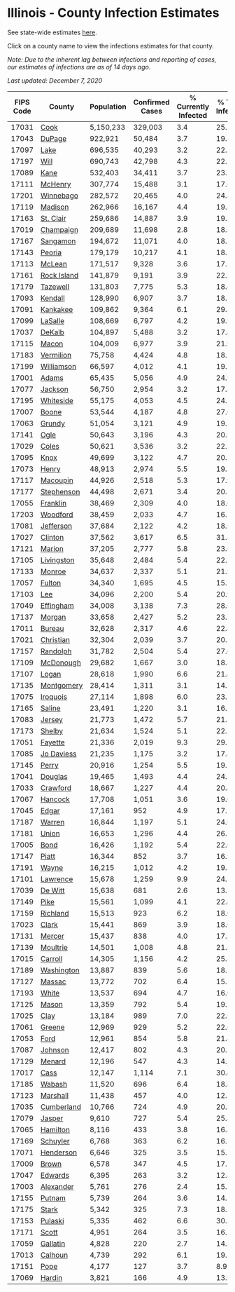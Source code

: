 # Illinois - County Infection Estimates

See state-wide estimates [here](/infections/us-il).

Click on a county name to view the infections estimates for that county.

*Note: Due to the inherent lag between infections and reporting of cases, our estimates of infections are as of 14 days ago.*

*Last updated: December 7, 2020*

|   FIPS Code |                     County |   Population |   Confirmed Cases |   % Currently Infected |   % Total Infected |
|-------------|----------------------------|--------------|-------------------|------------------------|--------------------|
|       17031 |               [Cook](cook) |    5,150,233 |           329,003 |                    3.4 |               25.3 |
|       17043 |           [DuPage](dupage) |      922,921 |            50,484 |                    3.7 |               19.8 |
|       17097 |               [Lake](lake) |      696,535 |            40,293 |                    3.2 |               22.3 |
|       17197 |               [Will](will) |      690,743 |            42,798 |                    4.3 |               22.2 |
|       17089 |               [Kane](kane) |      532,403 |            34,411 |                    3.7 |               23.7 |
|       17111 |         [McHenry](mchenry) |      307,774 |            15,488 |                    3.1 |               17.6 |
|       17201 |     [Winnebago](winnebago) |      282,572 |            20,465 |                    4.0 |               24.8 |
|       17119 |         [Madison](madison) |      262,966 |            16,167 |                    4.4 |               19.8 |
|       17163 |     [St. Clair](st.-clair) |      259,686 |            14,887 |                    3.9 |               19.3 |
|       17019 |     [Champaign](champaign) |      209,689 |            11,698 |                    2.8 |               18.3 |
|       17167 |       [Sangamon](sangamon) |      194,672 |            11,071 |                    4.0 |               18.5 |
|       17143 |           [Peoria](peoria) |      179,179 |            10,217 |                    4.1 |               18.2 |
|       17113 |           [McLean](mclean) |      171,517 |             9,328 |                    3.6 |               17.5 |
|       17161 | [Rock Island](rock-island) |      141,879 |             9,191 |                    3.9 |               22.3 |
|       17179 |       [Tazewell](tazewell) |      131,803 |             7,775 |                    5.3 |               18.4 |
|       17093 |         [Kendall](kendall) |      128,990 |             6,907 |                    3.7 |               18.7 |
|       17091 |       [Kankakee](kankakee) |      109,862 |             9,364 |                    6.1 |               29.8 |
|       17099 |         [LaSalle](lasalle) |      108,669 |             6,797 |                    4.2 |               19.9 |
|       17037 |           [DeKalb](dekalb) |      104,897 |             5,488 |                    3.2 |               17.4 |
|       17115 |             [Macon](macon) |      104,009 |             6,977 |                    3.9 |               21.9 |
|       17183 |     [Vermilion](vermilion) |       75,758 |             4,424 |                    4.8 |               18.1 |
|       17199 |   [Williamson](williamson) |       66,597 |             4,012 |                    4.1 |               19.1 |
|       17001 |             [Adams](adams) |       65,435 |             5,056 |                    4.9 |               24.9 |
|       17077 |         [Jackson](jackson) |       56,750 |             2,954 |                    3.2 |               17.8 |
|       17195 |     [Whiteside](whiteside) |       55,175 |             4,053 |                    4.5 |               24.1 |
|       17007 |             [Boone](boone) |       53,544 |             4,187 |                    4.8 |               27.0 |
|       17063 |           [Grundy](grundy) |       51,054 |             3,121 |                    4.9 |               19.7 |
|       17141 |               [Ogle](ogle) |       50,643 |             3,196 |                    4.3 |               20.9 |
|       17029 |             [Coles](coles) |       50,621 |             3,536 |                    3.2 |               22.7 |
|       17095 |               [Knox](knox) |       49,699 |             3,122 |                    4.7 |               20.1 |
|       17073 |             [Henry](henry) |       48,913 |             2,974 |                    5.5 |               19.7 |
|       17117 |       [Macoupin](macoupin) |       44,926 |             2,518 |                    5.3 |               17.9 |
|       17177 |   [Stephenson](stephenson) |       44,498 |             2,671 |                    3.4 |               20.1 |
|       17055 |       [Franklin](franklin) |       38,469 |             2,309 |                    4.0 |               18.6 |
|       17203 |       [Woodford](woodford) |       38,459 |             2,033 |                    4.7 |               16.5 |
|       17081 |     [Jefferson](jefferson) |       37,684 |             2,122 |                    4.2 |               18.5 |
|       17027 |         [Clinton](clinton) |       37,562 |             3,617 |                    6.5 |               31.8 |
|       17121 |           [Marion](marion) |       37,205 |             2,777 |                    5.8 |               23.6 |
|       17105 |   [Livingston](livingston) |       35,648 |             2,484 |                    5.4 |               22.3 |
|       17133 |           [Monroe](monroe) |       34,637 |             2,337 |                    5.1 |               21.9 |
|       17057 |           [Fulton](fulton) |       34,340 |             1,695 |                    4.5 |               15.2 |
|       17103 |                 [Lee](lee) |       34,096 |             2,200 |                    5.4 |               20.9 |
|       17049 |     [Effingham](effingham) |       34,008 |             3,138 |                    7.3 |               28.6 |
|       17137 |           [Morgan](morgan) |       33,658 |             2,427 |                    5.2 |               23.1 |
|       17011 |           [Bureau](bureau) |       32,628 |             2,317 |                    4.6 |               22.4 |
|       17021 |     [Christian](christian) |       32,304 |             2,039 |                    3.7 |               20.3 |
|       17157 |       [Randolph](randolph) |       31,782 |             2,504 |                    5.4 |               27.6 |
|       17109 |     [McDonough](mcdonough) |       29,682 |             1,667 |                    3.0 |               18.8 |
|       17107 |             [Logan](logan) |       28,618 |             1,990 |                    6.6 |               21.4 |
|       17135 |   [Montgomery](montgomery) |       28,414 |             1,311 |                    3.1 |               14.7 |
|       17075 |       [Iroquois](iroquois) |       27,114 |             1,898 |                    6.0 |               23.5 |
|       17165 |           [Saline](saline) |       23,491 |             1,220 |                    3.1 |               16.2 |
|       17083 |           [Jersey](jersey) |       21,773 |             1,472 |                    5.7 |               21.2 |
|       17173 |           [Shelby](shelby) |       21,634 |             1,524 |                    5.1 |               22.1 |
|       17051 |         [Fayette](fayette) |       21,336 |             2,019 |                    9.3 |               29.2 |
|       17085 |   [Jo Daviess](jo-daviess) |       21,235 |             1,175 |                    3.2 |               17.8 |
|       17145 |             [Perry](perry) |       20,916 |             1,254 |                    5.5 |               19.2 |
|       17041 |         [Douglas](douglas) |       19,465 |             1,493 |                    4.4 |               24.5 |
|       17033 |       [Crawford](crawford) |       18,667 |             1,227 |                    4.4 |               20.4 |
|       17067 |         [Hancock](hancock) |       17,708 |             1,051 |                    3.6 |               19.0 |
|       17045 |             [Edgar](edgar) |       17,161 |               952 |                    4.9 |               17.1 |
|       17187 |           [Warren](warren) |       16,844 |             1,197 |                    5.1 |               24.6 |
|       17181 |             [Union](union) |       16,653 |             1,296 |                    4.4 |               26.7 |
|       17005 |               [Bond](bond) |       16,426 |             1,192 |                    5.4 |               22.6 |
|       17147 |             [Piatt](piatt) |       16,344 |               852 |                    3.7 |               16.9 |
|       17191 |             [Wayne](wayne) |       16,215 |             1,012 |                    4.2 |               19.3 |
|       17101 |       [Lawrence](lawrence) |       15,678 |             1,259 |                    9.9 |               24.5 |
|       17039 |         [De Witt](de-witt) |       15,638 |               681 |                    2.6 |               13.7 |
|       17149 |               [Pike](pike) |       15,561 |             1,099 |                    4.1 |               22.4 |
|       17159 |       [Richland](richland) |       15,513 |               923 |                    6.2 |               18.0 |
|       17023 |             [Clark](clark) |       15,441 |               869 |                    3.9 |               18.0 |
|       17131 |           [Mercer](mercer) |       15,437 |               838 |                    4.0 |               17.3 |
|       17139 |       [Moultrie](moultrie) |       14,501 |             1,008 |                    4.8 |               21.8 |
|       17015 |         [Carroll](carroll) |       14,305 |             1,156 |                    4.2 |               25.8 |
|       17189 |   [Washington](washington) |       13,887 |               839 |                    5.6 |               18.7 |
|       17127 |           [Massac](massac) |       13,772 |               702 |                    6.4 |               15.5 |
|       17193 |             [White](white) |       13,537 |               694 |                    4.7 |               16.0 |
|       17125 |             [Mason](mason) |       13,359 |               792 |                    5.4 |               19.1 |
|       17025 |               [Clay](clay) |       13,184 |               989 |                    7.0 |               22.9 |
|       17061 |           [Greene](greene) |       12,969 |               929 |                    5.2 |               22.6 |
|       17053 |               [Ford](ford) |       12,961 |               854 |                    5.8 |               21.4 |
|       17087 |         [Johnson](johnson) |       12,417 |               802 |                    4.3 |               20.2 |
|       17129 |           [Menard](menard) |       12,196 |               547 |                    4.3 |               14.2 |
|       17017 |               [Cass](cass) |       12,147 |             1,114 |                    7.1 |               30.4 |
|       17185 |           [Wabash](wabash) |       11,520 |               696 |                    6.4 |               18.4 |
|       17123 |       [Marshall](marshall) |       11,438 |               457 |                    4.0 |               12.5 |
|       17035 |   [Cumberland](cumberland) |       10,766 |               724 |                    4.9 |               20.8 |
|       17079 |           [Jasper](jasper) |        9,610 |               727 |                    5.4 |               25.8 |
|       17065 |       [Hamilton](hamilton) |        8,116 |               433 |                    3.8 |               16.8 |
|       17169 |       [Schuyler](schuyler) |        6,768 |               363 |                    6.2 |               16.1 |
|       17071 |     [Henderson](henderson) |        6,646 |               325 |                    3.5 |               15.5 |
|       17009 |             [Brown](brown) |        6,578 |               347 |                    4.5 |               17.1 |
|       17047 |         [Edwards](edwards) |        6,395 |               263 |                    3.2 |               12.4 |
|       17003 |     [Alexander](alexander) |        5,761 |               276 |                    2.4 |               15.7 |
|       17155 |           [Putnam](putnam) |        5,739 |               264 |                    3.6 |               14.5 |
|       17175 |             [Stark](stark) |        5,342 |               325 |                    7.3 |               18.3 |
|       17153 |         [Pulaski](pulaski) |        5,335 |               462 |                    6.6 |               30.3 |
|       17171 |             [Scott](scott) |        4,951 |               264 |                    3.5 |               16.5 |
|       17059 |       [Gallatin](gallatin) |        4,828 |               220 |                    2.7 |               14.3 |
|       17013 |         [Calhoun](calhoun) |        4,739 |               292 |                    6.1 |               19.1 |
|       17151 |               [Pope](pope) |        4,177 |               127 |                    3.7 |                8.9 |
|       17069 |           [Hardin](hardin) |        3,821 |               166 |                    4.9 |               13.9 |